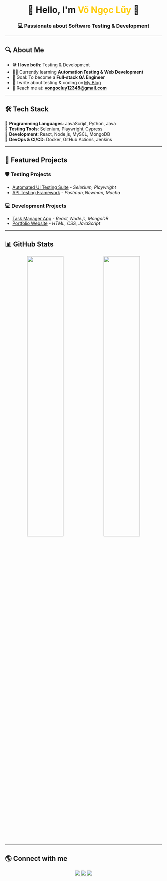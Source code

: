 <h1 align="center">👋 Hello, I'm <span style="color:#ffcc00">Võ Ngọc Lũy</span> 🚀</h1>
<h3 align="center">💻 Passionate about Software Testing & Development </h3>

---

## 🔍 About Me
- 🛠 **I love both**: Testing & Development  
- 🧑‍💻 Currently learning **Automation Testing & Web Development**  
- 🎯 Goal: To become a **Full-stack QA Engineer**  
- 📝 I write about testing & coding on [My Blog](#)  
- 📧 Reach me at: **vongocluy12345@gmail.com**  

---

## 🛠 Tech Stack
🔹 **Programming Languages**: JavaScript, Python, Java  
🔹 **Testing Tools**: Selenium, Playwright, Cypress  
🔹 **Development**: React, Node.js, MySQL, MongoDB  
🔹 **DevOps & CI/CD**: Docker, GitHub Actions, Jenkins  

---

## 📂 Featured Projects
### 🛡 **Testing Projects**  
- [Automated UI Testing Suite](#) - *Selenium, Playwright*  
- [API Testing Framework](#) - *Postman, Newman, Mocha*  

### 💻 **Development Projects**  
- [Task Manager App](#) - *React, Node.js, MongoDB*  
- [Portfolio Website](#) - *HTML, CSS, JavaScript*  

---

## 📊 GitHub Stats
<p align="center">
  <img width="48%" src="https://github-readme-stats.vercel.app/api?username=yourusername&show_icons=true&theme=tokyonight" />
  <img width="48%" src="https://github-readme-streak-stats.herokuapp.com/?user=yourusername&theme=tokyonight" />
</p>

---

## 🌎 Connect with me
<p align="center">
  <a href="https://linkedin.com/in/yourprofile" target="_blank">
    <img src="https://img.shields.io/badge/LinkedIn-0077B5?style=for-the-badge&logo=linkedin&logoColor=white"/>
  </a>
  <a href="mailto:vongocluy12345@gmail.com">
    <img src="https://img.shields.io/badge/Email-D14836?style=for-the-badge&logo=gmail&logoColor=white"/>
  </a>
  <a href="https://yourportfolio.com" target="_blank">
    <img src="https://img.shields.io/badge/Portfolio-FF7139?style=for-the-badge&logo=firefox&logoColor=white"/>
  </a>
</p>

